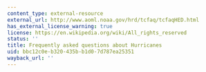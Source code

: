 ```yaml
---
content_type: external-resource
external_url: http://www.aoml.noaa.gov/hrd/tcfaq/tcfaqHED.html
has_external_license_warning: true
license: https://en.wikipedia.org/wiki/All_rights_reserved
status: ''
title: Frequently asked questions about Hurricanes
uid: bbc12c0e-b320-435b-b1d0-7d787ea25351
wayback_url: ''
---
```

